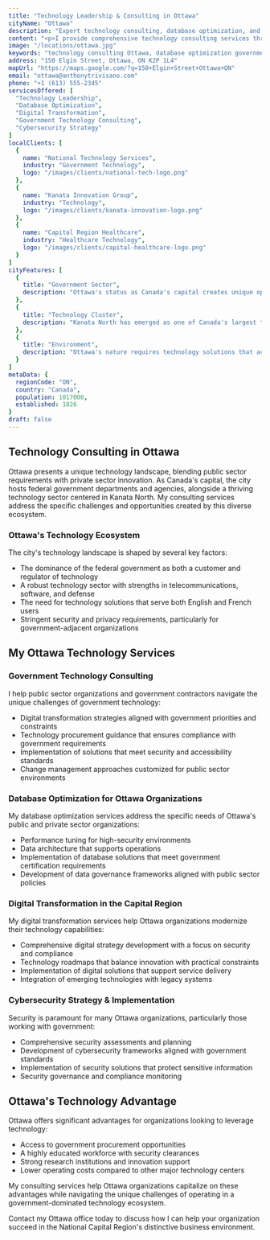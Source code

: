 ```yaml
---
title: "Technology Leadership & Consulting in Ottawa"
cityName: "Ottawa"
description: "Expert technology consulting, database optimization, and digital transformation services in Ottawa, Ontario. Specialized solutions for government, technology, and healthcare organizations across Canada's capital region."
content: "<p>I provide comprehensive technology consulting services throughout Ottawa and the National Capital Region. My expertise in government technology, cybersecurity, and digital transformation helps organizations navigate the unique challenges of Ottawa's business and public sector landscape.</p><p>From federal departments to innovative technology companies in Kanata North, I deliver strategic technology guidance that drives efficiency, security, and innovation.</p>"
image: "/locations/ottawa.jpg"
keywords: "technology consulting Ottawa, database optimization government, digital transformation public sector, tech leadership Ottawa, cybersecurity consulting capital region"
address: "150 Elgin Street, Ottawa, ON K2P 1L4"
mapUrl: "https://maps.google.com/?q=150+Elgin+Street+Ottawa+ON"
email: "ottawa@anthonytrivisano.com"
phone: "+1 (613) 555-2345"
servicesOffered: [
  "Technology Leadership",
  "Database Optimization",
  "Digital Transformation",
  "Government Technology Consulting",
  "Cybersecurity Strategy"
]
localClients: [
  {
    name: "National Technology Services",
    industry: "Government Technology",
    logo: "/images/clients/national-tech-logo.png"
  },
  {
    name: "Kanata Innovation Group",
    industry: "Technology",
    logo: "/images/clients/kanata-innovation-logo.png"
  },
  {
    name: "Capital Region Healthcare",
    industry: "Healthcare Technology",
    logo: "/images/clients/capital-healthcare-logo.png"
  }
]
cityFeatures: [
  {
    title: "Government Sector",
    description: "Ottawa's status as Canada's capital creates unique opportunities for technology consulting in the public sector."
  },
  {
    title: "Technology Cluster",
    description: "Kanata North has emerged as one of Canada's largest technology parks, home to innovative companies across multiple sectors."
  },
  {
    title: "Environment",
    description: "Ottawa's nature requires technology solutions that accommodate both English and French operations."
  }
]
metaData: {
  regionCode: "ON",
  country: "Canada",
  population: 1017000,
  established: 1826
}
draft: false
---
```


## Technology Consulting in Ottawa

Ottawa presents a unique technology landscape, blending public sector requirements with private sector innovation. As Canada's capital, the city hosts federal government departments and agencies, alongside a thriving technology sector centered in Kanata North. My consulting services address the specific challenges and opportunities created by this diverse ecosystem.

### Ottawa's Technology Ecosystem

The city's technology landscape is shaped by several key factors:

- The dominance of the federal government as both a customer and regulator of technology
- A robust technology sector with strengths in telecommunications, software, and defense
- The need for technology solutions that serve both English and French users
- Stringent security and privacy requirements, particularly for government-adjacent organizations

## My Ottawa Technology Services

### Government Technology Consulting

I help public sector organizations and government contractors navigate the unique challenges of government technology:

- Digital transformation strategies aligned with government priorities and constraints
- Technology procurement guidance that ensures compliance with government requirements
- Implementation of solutions that meet security and accessibility standards
- Change management approaches customized for public sector environments

### Database Optimization for Ottawa Organizations

My database optimization services address the specific needs of Ottawa's public and private sector organizations:

- Performance tuning for high-security environments
- Data architecture that supports operations
- Implementation of database solutions that meet government certification requirements
- Development of data governance frameworks aligned with public sector policies

### Digital Transformation in the Capital Region

My digital transformation services help Ottawa organizations modernize their technology capabilities:

- Comprehensive digital strategy development with a focus on security and compliance
- Technology roadmaps that balance innovation with practical constraints
- Implementation of digital solutions that support service delivery
- Integration of emerging technologies with legacy systems

### Cybersecurity Strategy & Implementation

Security is paramount for many Ottawa organizations, particularly those working with government:

- Comprehensive security assessments and planning
- Development of cybersecurity frameworks aligned with government standards
- Implementation of security solutions that protect sensitive information
- Security governance and compliance monitoring

## Ottawa's Technology Advantage

Ottawa offers significant advantages for organizations looking to leverage technology:

- Access to government procurement opportunities
- A highly educated workforce with security clearances
- Strong research institutions and innovation support
- Lower operating costs compared to other major technology centers

My consulting services help Ottawa organizations capitalize on these advantages while navigating the unique challenges of operating in a government-dominated technology ecosystem.

Contact my Ottawa office today to discuss how I can help your organization succeed in the National Capital Region's distinctive business environment.